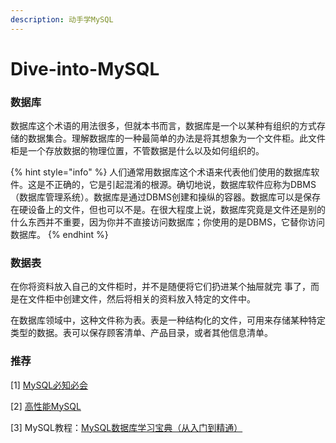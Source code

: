 ```yaml
---
description: 动手学MySQL
---
```


# Dive-into-MySQL

### 数据库

数据库这个术语的用法很多，但就本书而言，数据库是一个以某种有组织的方式存储的数据集合。理解数据库的一种最简单的办法是将其想象为一个文件柜。此文件柜是一个存放数据的物理位置，不管数据是什么以及如何组织的。

{% hint style="info" %}
人们通常用数据库这个术语来代表他们使用的数据库软件。这是不正确的，它是引起混淆的根源。确切地说，数据库软件应称为DBMS（数据库管理系统）。数据库是通过DBMS创建和操纵的容器。数据库可以是保存在硬设备上的文件，但也可以不是。在很大程度上说，数据库究竟是文件还是别的什么东西并不重要，因为你并不直接访问数据库；你使用的是DBMS，它替你访问数据库。
{% endhint %}

### 数据表

在你将资料放入自己的文件柜时，并不是随便将它们扔进某个抽屉就完 事了，而是在文件柜中创建文件，然后将相关的资料放入特定的文件中。

在数据库领域中，这种文件称为表。表是一种结构化的文件，可用来存储某种特定类型的数据。表可以保存顾客清单、产品目录，或者其他信息清单。

### 推荐

\[1\] [MySQL必知必会](https://book.douban.com/subject/3354490/)

\[2\] [高性能MySQL](https://book.douban.com/subject/23008813/)

\[3\] MySQL教程：[MySQL数据库学习宝典（从入门到精通）](http://c.biancheng.net/mysql/)

